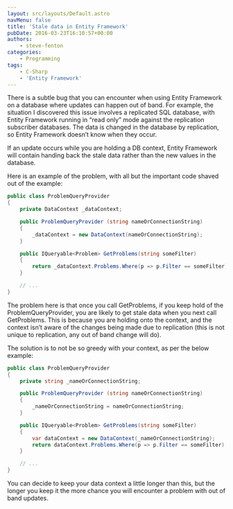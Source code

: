 ```yaml
---
layout: src/layouts/Default.astro
navMenu: false
title: 'Stale data in Entity Framework'
pubDate: 2016-03-23T16:10:57+00:00
authors:
    - steve-fenton
categories:
    - Programming
tags:
    - C-Sharp
    - 'Entity Framework'
---
```


There is a subtle bug that you can encounter when using Entity Framework on a database where updates can happen out of band. For example, the situation I discovered this issue involves a replicated SQL database, with Entity Framework running in “read only” mode against the replication subscriber databases. The data is changed in the database by replication, so Entity Framework doesn’t know when they occur.

If an update occurs while you are holding a DB context, Entity Framework will contain handing back the stale data rather than the new values in the database.

Here is an example of the problem, with all but the important code shaved out of the example:

```csharp
public class ProblemQueryProvider
{
    private DataContext _dataContext;

    public ProblemQueryProvider (string nameOrConnectionString)
    {
        _dataContext = new DataContext(nameOrConnectionString);
    }

    public IQueryable<Problem> GetProblems(string someFilter)
    {
        return _dataContext.Problems.Where(p => p.Filter == someFilter);
    }

    // ...
}
```

The problem here is that once you call GetProblems, if you keep hold of the ProblemQueryProvider, you are likely to get stale data when you next call GetProblems. This is because you are holding onto the context, and the context isn’t aware of the changes being made due to replication (this is not unique to replication, any out of band change will do).

The solution is to not be so greedy with your context, as per the below example:

```csharp
public class ProblemQueryProvider
{
    private string _nameOrConnectionString;

    public ProblemQueryProvider (string nameOrConnectionString)
    {
        _nameOrConnectionString = nameOrConnectionString;
    }

    public IQueryable<Problem> GetProblems(string someFilter)
    {
        var dataContext = new DataContext(_nameOrConnectionString);
        return dataContext.Problems.Where(p => p.Filter == someFilter);
    }

    // ...
}
```

You can decide to keep your data context a little longer than this, but the longer you keep it the more chance you will encounter a problem with out of band updates.